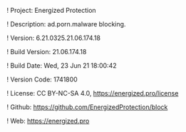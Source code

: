 ! Project: Energized Protection

! Description: ad.porn.malware blocking.

! Version: 6.21.0325.21.06.174.18

! Build Version: 21.06.174.18

! Build Date: Wed, 23 Jun 21 18:00:42

! Version Code: 1741800

! License: CC BY-NC-SA 4.0, https://energized.pro/license

! Github: https://github.com/EnergizedProtection/block

! Web: https://energized.pro
